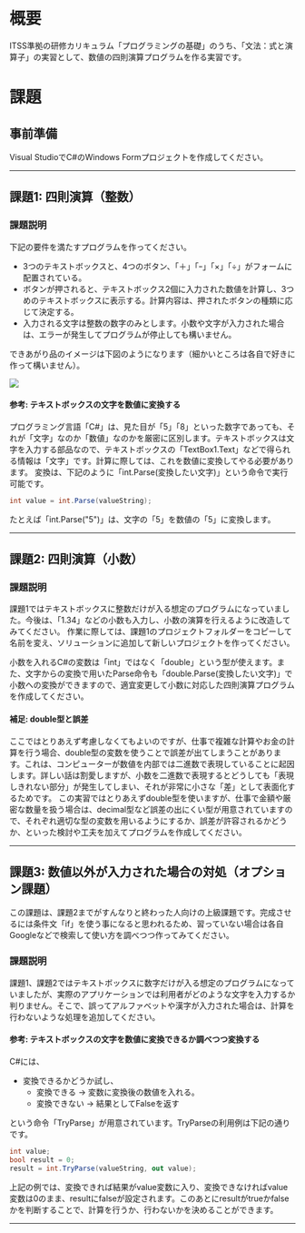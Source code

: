 # 概要
ITSS準拠の研修カリキュラム「プログラミングの基礎」のうち、「文法：式と演算子」の実習として、数値の四則演算プログラムを作る実習です。

# 課題

## 事前準備
Visual StudioでC#のWindows Formプロジェクトを作成してください。


---
## 課題1: 四則演算（整数）

### 課題説明
下記の要件を満たすプログラムを作ってください。

- 3つのテキストボックスと、4つのボタン、「＋」「ｰ」「×」「÷」がフォームに配置されている。
- ボタンが押されると、テキストボックス2個に入力された数値を計算し、3つめのテキストボックスに表示する。計算内容は、押されたボタンの種類に応じて決定する。
- 入力される文字は整数の数字のみとします。小数や文字が入力された場合は、エラーが発生してプログラムが停止しても構いません。

できあがり品のイメージは下図のようになります（細かいところは各自で好きに作って構いません）。

![](images/ArithmeticCalc1.png)

#### 参考: テキストボックスの文字を数値に変換する
プログラミング言語「C#」は、見た目が「5」「8」といった数字であっても、それが「文字」なのか「数値」なのかを厳密に区別します。テキストボックスは文字を入力する部品なので、テキストボックスの「TextBox1.Text」などで得られる情報は「文字」です。計算に際しては、これを数値に変換してやる必要があります。
変換は、下記のように「int.Parse(変換したい文字)」という命令で実行可能です。

```cs
int value = int.Parse(valueString);
```

たとえば「int.Parse("5")」は、文字の「5」を数値の「5」に変換します。


---
## 課題2: 四則演算（小数）

### 課題説明
課題1ではテキストボックスに整数だけが入る想定のプログラムになっていました。今後は、「1.34」などの小数も入力し、小数の演算を行えるように改造してみてください。
作業に際しては、課題1のプロジェクトフォルダーをコピーして名前を変え、ソリューションに追加して新しいプロジェクトを作ってください。

小数を入れるC#の変数は「int」ではなく「double」という型が使えます。また、文字からの変換で用いたParse命令も「double.Parse(変換したい文字)」で小数への変換ができますので、適宜変更して小数に対応した四則演算プログラムを作成してください。

#### 補足: double型と誤差
ここではとりあえず考慮しなくてもよいのですが、仕事で複雑な計算やお金の計算を行う場合、double型の変数を使うことで誤差が出てしまうことがあります。これは、コンピューターが数値を内部では二進数で表現していることに起因します。詳しい話は割愛しますが、小数を二進数で表現するとどうしても「表現しきれない部分」が発生してしまい、それが非常に小さな「差」として表面化するためです。
この実習ではとりあえずdouble型を使いますが、仕事で金額や厳密な数量を扱う場合は、decimal型など誤差の出にくい型が用意されていますので、それぞれ適切な型の変数を用いるようにするか、誤差が許容されるかどうか、といった検討や工夫を加えてプログラムを作成してください。



---
## 課題3: 数値以外が入力された場合の対処（オプション課題）
この課題は、課題2までがすんなりと終わった人向けの上級課題です。完成させるには条件文「if」を使う事になると思われるため、習っていない場合は各自Googleなどで検索して使い方を調べつつ作ってみてください。

### 課題説明
課題1、課題2ではテキストボックスに数字だけが入る想定のプログラムになっていましたが、実際のアプリケーションでは利用者がどのような文字を入力するか判りません。そこで、誤ってアルファベットや漢字が入力された場合は、計算を行わないような処理を追加してください。

#### 参考: テキストボックスの文字を数値に変換できるか調べつつ変換する
C#には、
- 変換できるかどうか試し、
  - 変換できる → 変数に変換後の数値を入れる。
  - 変換できない → 結果としてFalseを返す

という命令「TryParse」が用意されています。TryParseの利用例は下記の通りです。

```cs
int value;
bool result = 0;
result = int.TryParse(valueString, out value);
```

上記の例では、変換できれば結果がvalue変数に入り、変換できなければvalue変数は0のまま、resultにfalseが設定されます。このあとにresultがtrueかfalseかを判断することで、計算を行うか、行わないかを決めることができます。



---
